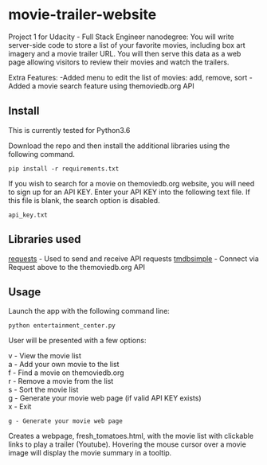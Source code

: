 # movie-trailer-website
Project 1 for Udacity - Full Stack Engineer nanodegree:
You will write server-side code to store a list of your favorite movies, including box art imagery and a movie trailer URL. 
You will then serve this data as a web page allowing visitors to review their movies and watch the trailers.

Extra Features:
-Added menu to edit the list of movies: add, remove, sort
-Added a movie search feature using themoviedb.org API


## Install
This is currently tested for Python3.6

Download the repo and then install the additional libraries using the following command.

```
pip install -r requirements.txt
```

If you wish to search for a movie on themoviedb.org website, you will need to sign up for an API KEY. 
Enter your API KEY into the following text file. If this file is blank, the search option is disabled.
```
api_key.txt
```

## Libraries used
[requests](https://github.com/kennethreitz/requests) - Used to send and receive API requests
[tmdbsimple](https://github.com/celiao/tmdbsimple) - Connect via Request above to the themoviedb.org API


## Usage
Launch the app with the following command line:
```
python entertainment_center.py
```

User will be presented with a few options:

v - View the movie list<br />
a - Add your own movie to the list<br />
f - Find a movie on themoviedb.org<br />
r - Remove a movie from the list<br />
s - Sort the movie list<br />
g - Generate your movie web page (if valid API KEY exists)<br />
x - Exit<br />

```
g - Generate your movie web page
```
Creates a webpage, fresh_tomatoes.html, with the movie list with clickable links to play a trailer (Youtube).
Hovering the mouse cursor over a movie image will display the movie summary in a tooltip.<br>

